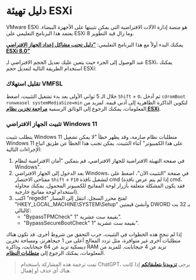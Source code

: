 # دليل تهيئة ESXi

VMware ESXi هو منصة إدارة الآلات الافتراضية التي يمكن تثبيتها على الأجهزة البيضاء. يعتمد هذا البرنامج التعليمي على ESXi 8 وما زال قيد التطوير.

يمكنك البدء أولاً مع هذا البرنامج التعليمي: [**"دليل تجنب مشاكل إعداد الجهاز الافتراضي ESXi 8.0"**](https://post.smzdm.com/p/a8x6o5on/p3/?sort_tab=hot/#comments)

عند الوصول إلى الجزء حيث يتعين عليك تعديل الحجم الافتراضي لـ ESXi، يمكنك استخدام الطريقة التالية لتعديل حجم ESXi:

### تقليل استهلاك VMFSL

خلال الـ 5 ثواني الأولى بعد بدء تشغيل التثبيت، اضغط `Shift` + `O`، ثم أدخل `cdromBoot runweasel systemMediaSize=min` لتكوين الذاكرة الظاهرية إلى أدنى قيمة. لمزيد من المعلومات، يمكنك الرجوع إلى الوثائق الرسمية [**مراجعة تخزين نظام ESXi**](https://docs.vmware.com/en/VMware-vSphere/7.0/com.vmware.esxi.install.doc/GUID-474D003B-C6FB-465D-BC1B-5FD30F8E2209.html?hWord=N4IghgNiBcIM4E84BcCmBbAsqgJgSzAGU8AvVEAXyA#esxi-70-system-storage-links-2).

### تثبيت الجهاز الافتراضي Windows 11

يتطلب تثبيت Windows 11 متطلبات نظام صارمة، وقد يظهر خطأ "لا يمكن تشغيل Windows 11 على هذا الكمبيوتر" أثناء التثبيت. يمكن تجنب هذا الخطأ عن طريق اتباع الإجراءات التالية:

1. في صفحة التهيئة الافتراضية للجهاز الافتراضي، قم بتمكين "أمان الافتراضية لنظام Windows".
2. بعد الدخول إلى الجهاز الافتراضي Windows، في صفحة "التثبيت الآن"، اضغط على مفتاحي الاختصار `Shift` + `F10` لتشغيل نافذة cmd (إذا لم يتم عرض نافذة cmd، فقد يكون المشكلة متعلقة بأزرار لوحة المفاتيح للكمبيوتر المحمول، يمكنك محاولة استخدام لوحة مفاتيح خارجية).
3. اكتب "regedit" لفتح محرر السجل. انتقل إلى المسار "HKEY_LOCAL_MACHINE\SYSTEM\Setup" وأنشئ قيمتين DWORD بـ 32 بت كالتالي:
   - "BypassTPMCheck" بقيمة ست عشرية "1".
   - "BypassSecureBootCheck" بقيمة ست عشرية "1".

إذا لم تنجح هذه الخطوات في التثبيت، جرب التحقق من شروط أخرى. قد تكون هناك متطلبات أخرى غير متوافرة، مثل تردد المعالج أعلى من 1 جيجاهرتز، ومساحة تخزين ديسكية تزيد عن 64 جيجابايت، وذاكرة RAM تزيد عن 4 جيجابايت. للمزيد من المعلومات، يمكنك الرجوع إلى [**متطلبات النظام**](https://www.microsoft.com/en-us/windows/windows-11-specifications?r=1).

> تمت ترجمة هذه المشاركة باستخدام ChatGPT، يرجى [**تزويدنا بتعليقاتكم**](https://github.com/linyuxuanlin/Wiki_MkDocs/issues/new) إذا كانت هناك أي حذف أو إهمال.